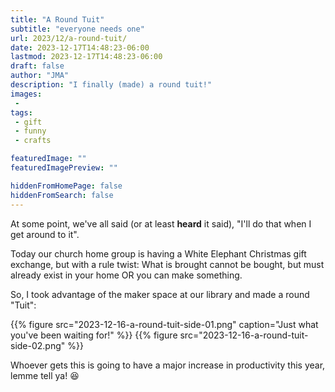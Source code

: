 ```yaml
---
title: "A Round Tuit"
subtitle: "everyone needs one"
url: 2023/12/a-round-tuit/
date: 2023-12-17T14:48:23-06:00
lastmod: 2023-12-17T14:48:23-06:00
draft: false
author: "JMA"
description: "I finally (made) a round tuit!"
images: 
 - 
tags: 
 - gift
 - funny
 - crafts

featuredImage: ""
featuredImagePreview: ""

hiddenFromHomePage: false
hiddenFromSearch: false
---
```


At some point, we've all said (or at least **heard** it said), "I'll do that when I get around to it".

<!--more-->

Today our church home group is having a White Elephant Christmas gift exchange, but with a rule twist: What is brought cannot be bought, but must already exist in your home OR you can make something.

So, I took advantage of the maker space at our library and made a round "Tuit":

{{% figure src="2023-12-16-a-round-tuit-side-01.png" caption="Just what you've been waiting for!" %}}
{{% figure src="2023-12-16-a-round-tuit-side-02.png" %}}

Whoever gets this is going to have a major increase in productivity this year, lemme tell ya! 😆️

